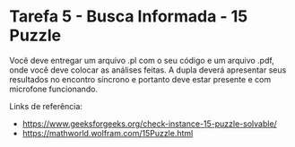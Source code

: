 # Tarefa 5 - Busca Informada - 15 Puzzle

Você deve entregar um arquivo .pl com o seu código e um arquivo .pdf, onde você deve colocar as análises feitas. A dupla deverá apresentar seus resultados no encontro síncrono e portanto deve estar presente e com microfone funcionando.

Links de referência:

- https://www.geeksforgeeks.org/check-instance-15-puzzle-solvable/
- https://mathworld.wolfram.com/15Puzzle.html
